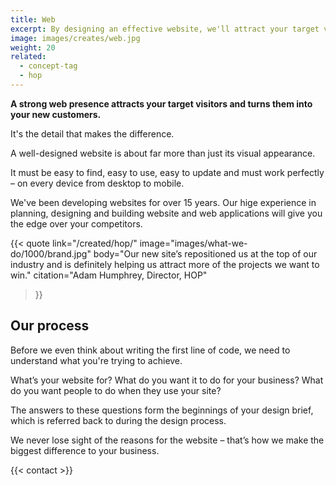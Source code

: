 ```yaml
---
title: Web
excerpt: By designing an effective website, we'll attract your target visitors and turn them into customers.
image: images/creates/web.jpg
weight: 20
related: 
  - concept-tag
  - hop
---
```


**A strong web presence attracts your target visitors and turns them into your new customers.**

It's the detail that makes the difference.

A well-designed website is about far more than just its visual appearance.

It must be easy to find, easy to use, easy to update and must work perfectly – on every device from desktop to mobile.

We've been developing websites for over 15 years. Our hige experience in planning, designing and building website and web applications will give you the edge over your competitors.

{{< quote
	link="/created/hop/"
	image="images/what-we-do/1000/brand.jpg"
	body="Our new site’s repositioned us at the top of our industry and is definitely helping us attract more of the projects we want to win."
	citation="Adam Humphrey, Director, HOP"
>}}

## Our process
Before we even think about writing the first line of code, we need to understand what you're trying to achieve.

What’s your website for? What do you want it to do for your business? What do you want people to do when they use your site?

The answers to these questions form the beginnings of your design brief, which is referred back to during the design process.

We never lose sight of the reasons for the website – that’s how we make the biggest difference to your business.

{{< contact >}}
